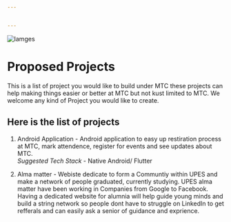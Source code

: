 ```yaml
---


---
```


<p><img src="https://github.com/RishabhArya/HacktoberFest2020/blob/master/Images./good-computer-science-projects-for-beginners.webp" alt="Iamges"></p>
<h1 id="proposed-projects">Proposed Projects</h1>
<p>This is a list of project you would like to build under MTC these projects can help making things easier or better at MTC but not kust limited to MTC. We welcome any kind of Project you would like to create.</p>
<h2 id="here-is-the-list-of-projects">Here is the list of projects</h2>
<ol>
<li>
<p>Android Application - Android application to easy up restiration process at MTC, mark attendence, register for events and see updates about MTC.<br>
<em>Suggested Tech Stack</em> - Native Android/ Flutter</p>
</li>
<li>
<p>Alma matter - Webiste dedicate to form a Communtiy within UPES and make a network of people graduated, currently studying. UPES alma matter have been working in Companies from Google to Facebook. Having a dedicated website for alumnia will help guide young minds and build a string network so people dont have to struggle on LinkedIn to get refferals and can easily ask a senior of guidance and exprience.</p>
</li>
</ol>

